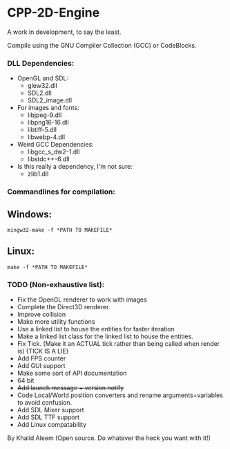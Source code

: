 # CPP-2D-Engine

A work in development, to say the least.

Compile using the GNU Compiler Collection (GCC) or CodeBlocks.

### DLL Dependencies:
- OpenGL and SDL:
  - glew32.dll
  - SDL2.dll
  - SDL2_image.dll
- For images and fonts:
  - libjpeg-9.dll
  - libpng16-16.dll
  - libtiff-5.dll
  - libwebp-4.dll
- Weird GCC Dependencies:
  - libgcc_s_dw2-1.dll
  - libstdc++-6.dll
- Is this really a dependency, I'm not sure:
  - zlib1.dll
  
### Commandlines for compilation:
## Windows:
	mingw32-make -f *PATH TO MAKEFILE*
## Linux:
	make -f *PATH TO MAKEFILE*
### TODO (Non-exhaustive list):
- Fix the OpenGL renderer to work with images
- Complete the Direct3D renderer.
- Improve collision
- Make more utility functions
- Use a linked list to house the entities for faster iteration
- Make a linked list class for the linked list to house the entities.
- Fix Tick. (Make it an ACTUAL tick rather than being called when render is) {TICK IS A LIE}
- Add FPS counter
- Add GUI support
- Make some sort of API documentation
- 64 bit
- ~~Add launch message + version notify~~
- Code Local/World position converters and rename arguments+variables to avoid confusion.
- Add SDL Mixer support
- Add SDL TTF support
- Add Linux compatability

By Khalid Aleem
(Open source. Do whatever the heck you want with it!)
